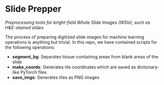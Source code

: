 # Slide Prepper
*Preprocessing tools for bright-field Whole Slide Images (WSIs), such as H&amp;E-stained slides*

The process of preparing digitized slide images for machine learning operations is anything but trivial. In this repo, we have contained scripts for the following operations: 

- **segment_bg**: Separates tissue-containing areas from blank areas of the slide
- **make_coords**: Generates tile coordinates which are saved as dictionary-like PyTorch files
- **save_imgs**: Generates tiles as PNG images
